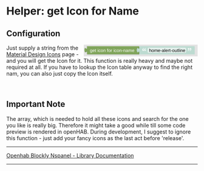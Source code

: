 # Helper: get Icon for Name

## Configuration

[<img src="img/blockLibrary_nspanel_helpers_getIconForName.png" align="right" width="300">](img/blockLibrary_nspanel_helpers_getIconForName.png)

Just supply a string from the [Material Design Icons](https://docs.nspanel.pky.eu/icon-cheatsheet.html) page - and you will get the Icon for it. This function is really heavy and maybe not required at all. If you have to lookup the Icon table anyway to find the right nam, you can also just copy the Icon itself.

<br clear="right"/>

## Important Note

The array, which is needed to hold all these icons and search for the one you like is really big. Therefore it might take a good while till some code preview is rendered in openHAB. During development, I suggest to ignore this function - just add your fancy icons as the last act before 'release'.

---

[Openhab Blockly Nspanel - Library Documentation](README.md)

---
